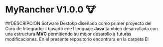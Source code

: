 # __MyRancher V1.0.0__ 	:cow:
##DESCRIPCION
Sofware Destokp diseñado como primer proyecto del Curo de Integrador I basado ene l lenguaje __Java__ tambien desarrollada con una
estructura __MVC__ permitiendo su mejor desarollo a futuras modificaciones. En el presente repositorio encontrara en la carpeta 
El 
 